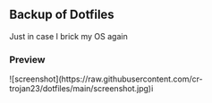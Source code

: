## Backup of Dotfiles
Just in case I brick my OS again

<h3> Preview </h3>
<p>
![screenshot](https://raw.githubusercontent.com/cr-trojan23/dotfiles/main/screenshot.jpg)i
</p>
